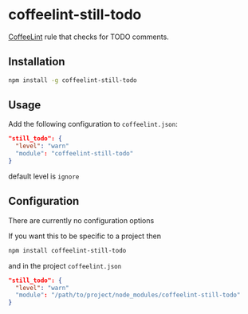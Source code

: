 coffeelint-still-todo
==============================

[CoffeeLint](http://www.coffeelint.org) rule that checks for TODO comments.

Installation
------------

```sh
npm install -g coffeelint-still-todo
```

Usage
-----

Add the following configuration to `coffeelint.json`:

```json
"still_todo": {
  "level": "warn"
  "module": "coffeelint-still-todo"
}
```

default level is `ignore`

Configuration
-------------

There are currently no configuration options

If you want this to be specific to a project then

```sh
npm install coffeelint-still-todo
```

and in the project `coffeelint.json`

```json
"still_todo": {
  "level": "warn"
  "module": "/path/to/project/node_modules/coffeelint-still-todo"
}
```
